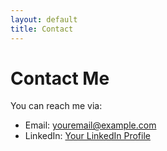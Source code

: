 ```yaml
---
layout: default
title: Contact
---
```

# Contact Me
You can reach me via:
- Email: youremail@example.com
- LinkedIn: [Your LinkedIn Profile](https://linkedin.com/in/yourusername)
